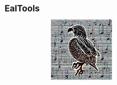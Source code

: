 # EalTools

<p align="center">
<img src="EalTools.Tests\Fixtures\Eal\eagle-tools-logo.webp" width="200">
</p>
